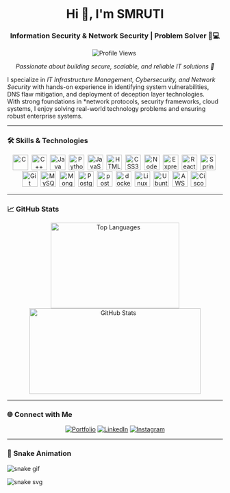 <h1 align="center">Hi 👋, I'm SMRUTI</h1>
<h3 align="center">Information Security & Network Security  | Problem Solver 🔐💻</h3>

<p align="center">
  <img src="https://komarev.com/ghpvc/?username=bishnu-prasad-panda&style=flat-square" alt="Profile Views" />&nbsp;
  <a href="https://www.linkedin.com/in/smruti-ranjan-sahoo-527609284/" /></a>
</p>

<p align="center">
  <em>Passionate about building secure, scalable, and reliable IT solutions 🚀</em>
</p>

I specialize in *IT Infrastructure Management, Cybersecurity, and Network Security* with hands-on experience in identifying system vulnerabilities, DNS flaw mitigation, and deployment of deception layer technologies.  
With strong foundations in *network protocols, security frameworks, cloud systems, I enjoy solving real-world technology problems and ensuring robust enterprise systems.  

---

### 🛠 Skills & Technologies

<p align="center">
  <img src="https://raw.githubusercontent.com/danielcranney/readme-generator/main/public/icons/skills/c-colored.svg" width="36" height="36" alt="C" />&nbsp;
  <img src="https://raw.githubusercontent.com/danielcranney/readme-generator/main/public/icons/skills/cplusplus-colored.svg" width="36" height="36" alt="C++" />&nbsp;
  <img src="https://raw.githubusercontent.com/danielcranney/readme-generator/main/public/icons/skills/java-colored.svg" width="36" height="36" alt="Java" />&nbsp;
  <img src="https://raw.githubusercontent.com/danielcranney/readme-generator/main/public/icons/skills/python-colored.svg" width="36" height="36" alt="Python" />&nbsp;
  <img src="https://raw.githubusercontent.com/danielcranney/readme-generator/main/public/icons/skills/javascript-colored.svg" width="36" height="36" alt="JavaScript" />&nbsp;
  <img src="https://raw.githubusercontent.com/danielcranney/readme-generator/main/public/icons/skills/html5-colored.svg" width="36" height="36" alt="HTML5" />&nbsp;
  <img src="https://raw.githubusercontent.com/danielcranney/readme-generator/main/public/icons/skills/css3-colored.svg" width="36" height="36" alt="CSS3" />&nbsp;
  <img src="https://raw.githubusercontent.com/danielcranney/readme-generator/main/public/icons/skills/nodejs-colored.svg" width="36" height="36" alt="NodeJS" />&nbsp;
  <img src="https://raw.githubusercontent.com/danielcranney/readme-generator/main/public/icons/skills/express-colored-dark.svg" width="36" height="36" alt="Express" />&nbsp;
  <img src="https://raw.githubusercontent.com/danielcranney/readme-generator/main/public/icons/skills/react-colored.svg" width="36" height="36" alt="React" />&nbsp;
  <img src="https://www.vectorlogo.zone/logos/springio/springio-icon.svg" width="36" height="36" alt="Spring" />&nbsp;
  <img src="https://raw.githubusercontent.com/danielcranney/readme-generator/main/public/icons/skills/git-colored.svg" width="36" height="36" alt="Git" />&nbsp;
  <img src="https://raw.githubusercontent.com/danielcranney/readme-generator/main/public/icons/skills/mysql-colored.svg" width="36" height="36" alt="MySQL" />&nbsp;
  <img src="https://raw.githubusercontent.com/danielcranney/readme-generator/main/public/icons/skills/mongodb-colored.svg" width="36" height="36" alt="MongoDB" />&nbsp;
  <img src="https://raw.githubusercontent.com/danielcranney/readme-generator/main/public/icons/skills/postgresql-colored.svg" width="36" height="36" alt="PostgreSQL" />&nbsp;
  <img src="https://www.vectorlogo.zone/logos/getpostman/getpostman-icon.svg" alt="postman" width="36" height="36"/>&nbsp;
  <img src="https://www.vectorlogo.zone/logos/docker/docker-icon.svg" alt="docker" width="36" height="36"/>&nbsp;
  <img src="https://www.vectorlogo.zone/logos/linux/linux-icon.svg" alt="Linux" width="36" height="36"/>&nbsp;
  <img src="https://www.vectorlogo.zone/logos/ubuntu/ubuntu-icon.svg" alt="Ubuntu" width="36" height="36"/>&nbsp;
  <img src="https://www.vectorlogo.zone/logos/amazon_aws/amazon_aws-icon.svg" alt="AWS" width="36" height="36"/>&nbsp;
  <img src="https://www.vectorlogo.zone/logos/cisco/cisco-icon.svg" alt="Cisco" width="36" height="36"/>&nbsp;
</p>

---

### 📈 GitHub Stats

<p align="center">
  <img src="https://github-readme-stats.vercel.app/api/top-langs?username=smruti264&show_icons=true&locale=en&layout=compact" width="300" height="200" alt="Top Languages" />
  <img src="https://github-readme-stats.vercel.app/api?username=smruti264&show_icons=true&locale=en" width="400" height="200" alt="GitHub Stats" />
</p>

---

### 🌐 Connect with Me

<p align="center">
  <a href="https://smruti264.github.io/portfolio-website/"><img src="https://img.shields.io/badge/Smruti|Portfolio-%210008B.svg?&style=for-the-badge&logo=google-chrome&logoColor=white" alt="Portfolio"></a>
  <a href="https://www.linkedin.com/in/smruti-ranjan-sahoo-527609284/" target="_blank"><img src="https://img.shields.io/badge/LinkedIn-%230077B5.svg?&style=for-the-badge&logo=linkedin&logoColor=white" alt="LinkedIn"></a>
  <a href="https://instagram.com/s.raja_13" target="_blank"><img src="https://img.shields.io/badge/Instagram-%23E4405F.svg?&style=for-the-badge&logo=instagram&logoColor=white" alt="Instagram"></a>
</p>

---

### 🐍 Snake Animation
![snake gif](https://github.com/smruti264/smruti264/blob/output/ocean.gif?raw=true)

![snake svg](https://github.com/smruti264/smruti264/blob/output/github-contribution-grid-snake.svg)

